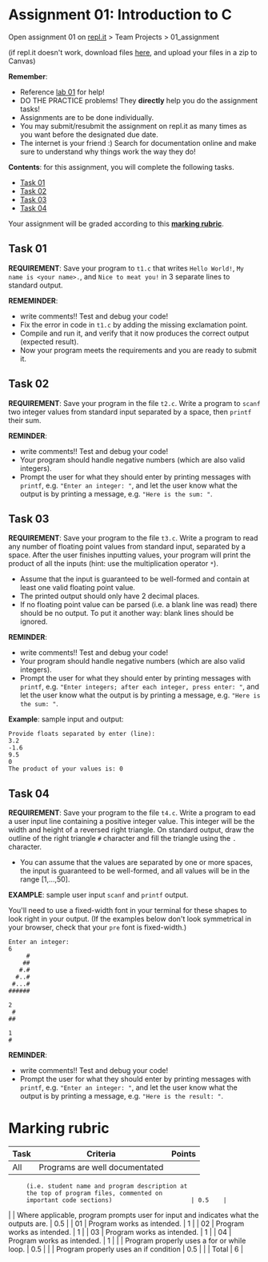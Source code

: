 # Assignment 01: Introduction to C

Open assignment 01 on [repl.it](https://replit.com/team/202105cmpt127) > Team Projects > 01_assignment

(if repl.it doesn't work, download files [here](./files.zip), and upload your files in a zip to Canvas)

**Remember**:
- Reference [lab 01](../../labs/01) for help!
- DO THE PRACTICE problems! They **directly** help you do the assignment tasks!
- Assignments are to be done individually.
- You may submit/resubmit the assignment on repl.it as many times as you want before the designated due date.
- The internet is your friend :) Search for documentation online and make sure to understand why things work the way they do!

**Contents**: for this assignment, you will complete the following tasks.
- [Task 01](#task-01)
- [Task 02](#task-02)
- [Task 03](#task-03)
- [Task 04](#task-04)

Your assignment will be graded according to this [**marking rubric**](#marking-rubric).

## Task 01

**REQUIREMENT**: Save your program to `t1.c` that writes `Hello World!`, `My name is <your name>.`, and `Nice to meat you!` in 3 separate lines to standard output.

**REMEMINDER**: 
- write comments!! Test and debug your code!
- Fix the error in code in `t1.c` by adding the missing exclamation point.
- Compile and run it, and verify that it now produces the correct output (expected result).
- Now your program meets the requirements and you are ready to submit it.


## Task 02

**REQUIREMENT**: Save your program in the file `t2.c`. Write a program to `scanf` two integer values from standard input separated by a space, then `printf` their sum.

**REMINDER**:
- write comments!! Test and debug your code!
- Your program should handle negative numbers (which are also valid integers).
- Prompt the user for what they should enter by printing messages with `printf`, e.g. `"Enter an integer: "`, and let the user know what the output is by printing a message, e.g. `"Here is the sum: "`.


## Task 03

**REQUIREMENT**: Save your program to the file `t3.c`. Write a program to read any number of floating point values from standard input, separated by a space. After the user finishes inputting values, your program will print the product of all the inputs (hint: use the multiplication operator `*`).
- Assume that the input is guaranteed to be well-formed and contain at least one valid floating point value.
- The printed output should only have 2 decimal places.
- If no floating point value can be parsed (i.e. a blank line was read) there should be no output. To put it another way: blank lines should be ignored.

**REMINDER**:
- write comments!! Test and debug your code!
- Your program should handle negative numbers (which are also valid integers).
- Prompt the user for what they should enter by printing messages with `printf`, e.g. `"Enter integers; after each integer, press enter: "`, and let the user know what the output is by printing a message, e.g. `"Here is the sum: "`.

**Example**: sample input and output:
```
Provide floats separated by enter (line):
3.2
-1.6
9.5
0
The product of your values is: 0

```


## Task 04

**REQUIREMENT**: Save your program to the file `t4.c`. Write a program to ead a user input line containing a positive integer value. This integer will be the width and height of a reversed right triangle. On standard output, draw the outline of the right triangle `#` character and fill the triangle using the `.` character.
- You can assume that the values are separated by one or more spaces, the input is guaranteed to be well-formed, and all values will be in the range \[1,...,50\].

**EXAMPLE**: sample user input `scanf` and `printf` output.

You'll need to use a fixed-width font in your terminal for these shapes to look right in your output. (If the examples below don't look symmetrical in your browser, check that your `pre` font is fixed-width.)

```
Enter an integer:
6
     #
    ##
   #.#
  #..#
 #...#
######

2
 #
##

1
#
```

**REMINDER**:
- write comments!! Test and debug your code!
- Prompt the user for what they should enter by printing messages with `printf`, e.g. `"Enter an integer: "`, and let the user know what the output is by printing a message, e.g. `"Here is the result: "`.


# Marking rubric

| Task | Criteria                                      | Points |
|------|-----------------------------------------------|--------|
| All  | Programs are well documentated 
         (i.e. student name and program description at 
         the top of program files, commented on 
         important code sections)                      | 0.5    |
|      | Where applicable, program prompts user for 
         input and indicates what the outputs are.     | 0.5    |
| 01   | Program works as intended.                    | 1      |
| 02   | Program works as intended.                    | 1      |
| 03   | Program works as intended.                    | 1      |
| 04   | Program works as intended.                    | 1      |
|      | Program properly uses a for or while loop.    | 0.5    |
|      | Program properly uses an if condition         | 0.5    |
|      |                                         Total | 6      |